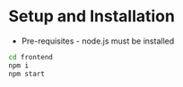 # Setup and Installation

- Pre-requisites - node.js must be installed
  
```bash
cd frontend
npm i
npm start
```
